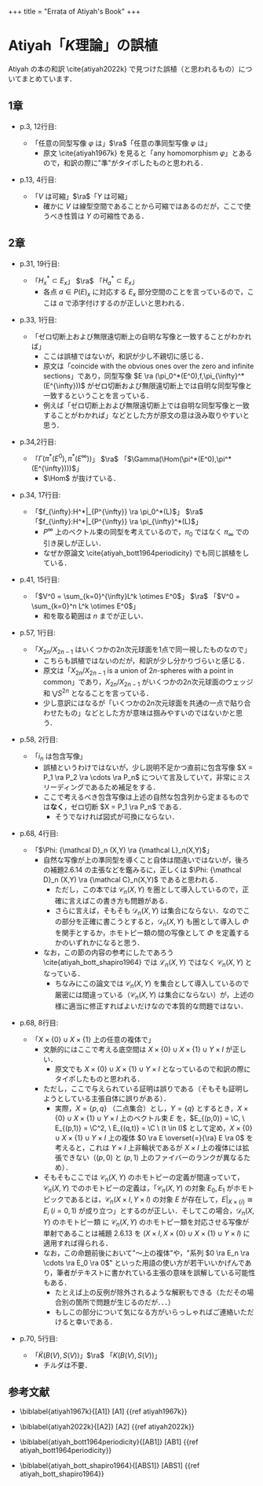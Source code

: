 +++
title = "Errata of Atiyah's Book"
+++

# Atiyah「$K$理論」の誤植

Atiyah の本の和訳 \cite{atiyah2022k} で見つけた誤植（と思われるもの）についてまとめています．



## 1章

- p.3, 12行目:
    - 「任意の同型写像 $\varphi$ は」$\ra$「任意の準同型写像 $\varphi$ は」
        - 原文 \cite{atiyah1967k} を見ると「any homomorphism $\varphi$」とあるので，和訳の際に"準"がタイポしたものと思われる．

- p.13, 4行目:
    - 「$V$ は可縮」$\ra$「$Y$ は可縮」
        - 確かに $V$ は線型空間であることから可縮ではあるのだが，ここで使うべき性質は $Y$ の可縮性である．

## 2章

- p.31, 19行目:
    - 「$H^*_x \subset E_x$」 $\ra$ 「$H^*_a \subset E_x$」
        - 各点 $a \in P(E)_x$ に対応する $E_x$ 部分空間のことを言っているので，ここは $a$ で添字付けするのが正しいと思われる．

- p.33, 1行目:
    - 「ゼロ切断上および無限遠切断上の自明な写像と一致することがわかれば」
        - ここは誤植ではないが，和訳が少し不親切に感じる．
        - 原文は「coincide with the obvious ones over the zero and infinite sections」であり，同型写像 $E \ra (\pi_0^*(E^0),f,\pi_{\infty}^*(E^{\infty}))$ がゼロ切断および無限遠切断上では自明な同型写像と一致するということを言っている．
        - 例えば「ゼロ切断上および無限遠切断上では自明な同型写像と一致することがわかれば」などとした方が原文の意は汲み取りやすいと思う．

- p.34,2行目:
    - 「$\Gamma(\pi^*(E^0),\pi^*(E^{\infty}))$」 $\ra$ 「$\Gamma(\Hom(\pi^*(E^0),\pi^*(E^{\infty})))$」
        - $\Hom$ が抜けている．


- p.34, 17行目:
    - 「$f_{\infty}:H^*|_{P^{\infty}} \ra \pi_0^*(L)$」 $\ra$ 「$f_{\infty}:H^*|_{P^{\infty}} \ra \pi_{\infty}^*(L)$」
        - $P^{\infty}$ 上のベクトル束の同型を考えているので，$\pi_0$ ではなく $\pi_{\infty}$ での引き戻しが正しい．
        - なぜか原論文 \cite{atiyah_bott1964periodicity} でも同じ誤植をしている．

- p.41, 15行目:
    - 「$V^0 = \sum_{k=0}^{\infty}L^k \otimes E^0$」 $\ra$ 「$V^0 = \sum_{k=0}^n L^k \otimes E^0$」
        - 和を取る範囲は $n$ までが正しい．
    
- p.57, 1行目:
    - 「$X_{2n}/X_{2n-1}$ はいくつかの$2n$次元球面を1点で同一視したものなので」
        - こちらも誤植ではないのだが，和訳が少し分かりづらいと感じる．
        - 原文は「$X_{2n}/X_{2n-1}$ is a union of $2n$-spheres with a point in common」であり，$X_{2n}/X_{2n-1}$ がいくつかの$2n$次元球面のウェッジ和 $\bigvee S^{2n}$ となることを言っている．
        - 少し意訳にはなるが「いくつかの$2n$次元球面を共通の一点で貼り合わせたもの」などとした方が意味は掴みやすいのではないかと思う．

- p.58, 2行目:
    - 「$i_n$ は包含写像」
        - 誤植というわけではないが，少し説明不足かつ直前に包含写像 $X = P_1 \ra P_2 \ra \cdots \ra P_n$ について言及していて，非常にミスリーディングであるため補足をする．
        - ここで考えるべき包含写像は上述の自然な包含列から定まるものでは**なく**，ゼロ切断 $X = P_1 \ra P_n$ である．
            - そうでなければ図式が可換にならない．

- p.68, 4行目:
    - 「$\Phi: {\mathcal D}_n (X,Y) \ra {\mathcal L}_n(X,Y)$」
        - 自然な写像が上の準同型を導くこと自体は間違いではないが，後ろの補題2.6.14 の主張などを鑑みるに，正しくは $\Phi: {\mathcal D}_n (X,Y) \ra {\mathcal C}_n(X,Y)$ であると思われる．
            - ただし，この本では ${\mathcal C}_n(X,Y)$ を圏として導入しているので，正確に言えばこの書き方も問題がある．
            - さらに言えば，そもそも ${\mathcal D}_n (X,Y)$ は集合にならない．なのでこの部分を正確に書こうとすると，${\mathcal D}_n (X,Y)$ も圏として導入し $\Phi$ を関手とするか，ホモトピー類の間の写像として $\Phi$ を定義するかのいずれかになると思う．
        - なお，この節の内容の参考にしたであろう \cite{atiyah_bott_shapiro1964} では ${\mathcal L}_n(X,Y)$ ではなく ${\mathcal C}_n(X,Y)$ となっている．
            - ちなみにこの論文では ${\mathcal C}_n(X,Y)$ を集合として導入しているので厳密には間違っている（${\mathcal C}_n(X,Y)$ は集合にならない）が，上述の様に適当に修正すればよいだけなので本質的な問題ではない．

- p.68, 8行目:
    - 「$X \times \{0\} \cup X \times \{1\}$ 上の任意の複体で」
        - 文脈的にはここで考える底空間は $X \times \{0\} \cup X \times \{1\} \cup Y \times I$ が正しい．
            - 原文でも $X \times \{0\} \cup X \times \{1\} \cup Y \times I$ となっているので和訳の際にタイポしたものと思われる．
        - ただし，ここで与えられている証明は誤りである（そもそも証明しようとしている主張自体に誤りがある）．
            - 実際，$X = \{p,q\}$ （二点集合）とし，$Y = \{q\}$ とするとき，$X \times \{0\} \cup X \times \{1\} \cup Y \times I$ 上のベクトル束 $E$ を，$E_{(p,0)} = \C, \ E_{(p,1)} = \C^2, \ E_{(q,t)} = \C \ (t \in I)$ として定め，$X \times \{0\} \cup X \times \{1\} \cup Y \times I$ 上の複体 $0 \ra E \overset{=}{\ra} E \ra 0$ を考えると，これは $Y \times I$ 上非輪状であるが $X \times I$ 上の複体には拡張できない（$(p,0)$ と $(p,1)$ 上のファイバーのランクが異なるため）．
        - そもそもここでは ${\mathcal C}_n(X,Y)$ のホモトピーの定義が間違っていて，${\mathcal C}_n(X,Y)$ でのホモトピーの定義は，「${\mathcal C}_n(X,Y)$ の対象 $E_0,E_1$ がホモトピックであるとは，${\mathcal C}_n(X \times I,Y \times I)$ の対象 $E$ が存在して，$E|_{X \times \{i\}} \cong E_i \ (i = 0,1)$ が成り立つ」とするのが正しい．そしてこの場合，${\mathcal D}_n(X,Y)$ のホモトピー類 に ${\mathcal C}_n(X,Y)$ のホモトピー類を対応させる写像が単射であることは補題 2.6.13 を $(X \times I, X \times \{0\} \cup  X \times \{1\} \cup Y \times I)$ に適用すれば得られる．
        - なお，この命題前後において"〜上の複体"や，"系列 $0 \ra E_n \ra \cdots \ra E_0 \ra 0$" といった用語の使い方が若干いいかげんであり，筆者がテキストに書かれている主張の意味を誤解している可能性もある．
            - たとえば上の反例が除外されるような解釈もできる（ただその場合別の箇所で問題が生じるのだが．．．）
            - もしこの部分について気になる方がいらっしゃればご連絡いただけると幸いである．

- p.70, 5行目:
    - 「$\tilde{K}(B(V),S(V))$」$\ra$ 「$K(B(V),S(V))$」
        - チルダは不要．



## 参考文献

* \biblabel{atiyah1967k}{[A1]} [A1] {{ref atiyah1967k}}

* \biblabel{atiyah2022k}{[A2]} [A2] {{ref atiyah2022k}}

* \biblabel{atiyah_bott1964periodicity}{[AB1]} [AB1] {{ref atiyah_bott1964periodicity}}

* \biblabel{atiyah_bott_shapiro1964}{[ABS1]} [ABS1] {{ref atiyah_bott_shapiro1964}}
